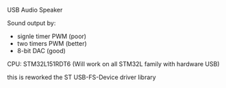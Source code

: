 USB Audio Speaker

Sound output by:
- signle timer PWM (poor)
- two timers PWM (better)
- 8-bit DAC (good)

CPU: STM32L151RDT6 (Will work on all STM32L family with hardware USB)

this is reworked the ST USB-FS-Device driver library
